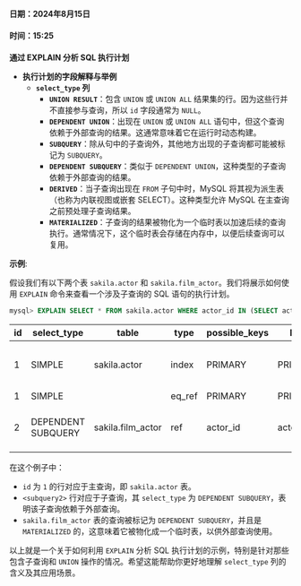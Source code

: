 #### 日期：2024年8月15日
#### 时间：15:25

**通过 EXPLAIN 分析 SQL 执行计划**

- **执行计划的字段解释与举例**
  - **`select_type` 列**
    - **`UNION RESULT`**：包含 `UNION` 或 `UNION ALL` 结果集的行。因为这些行并不直接参与查询，所以 `id` 字段通常为 `NULL`。
    - **`DEPENDENT UNION`**：出现在 `UNION` 或 `UNION ALL` 语句中，但这个查询依赖于外部查询的结果。这通常意味着它在运行时动态构建。
    - **`SUBQUERY`**：除从句中的子查询外，其他地方出现的子查询都可能被标记为 `SUBQUERY`。
    - **`DEPENDENT SUBQUERY`**：类似于 `DEPENDENT UNION`，这种类型的子查询依赖于外部查询的结果。
    - **`DERIVED`**：当子查询出现在 `FROM` 子句中时，MySQL 将其视为派生表（也称为内联视图或嵌套 SELECT）。这种类型允许 MySQL 在主查询之前预处理子查询结果。
    - **`MATERIALIZED`**：子查询的结果被物化为一个临时表以加速后续的查询执行。通常情况下，这个临时表会存储在内存中，以便后续查询可以复用。

**示例**:

假设我们有以下两个表 `sakila.actor` 和 `sakila.film_actor`。我们将展示如何使用 `EXPLAIN` 命令来查看一个涉及子查询的 SQL 语句的执行计划。

```sql
mysql> EXPLAIN SELECT * FROM sakila.actor WHERE actor_id IN (SELECT actor_id FROM sakila.film_actor WHERE film_id = 1);
```


| id | select_type      | table           | type   | possible_keys | key     | key_len | ref   | rows | Extra                                        |
|----|------------------|-----------------|--------|---------------|---------|---------|-------|------|----------------------------------------------|
|  1 | SIMPLE           | sakila.actor    | index  | PRIMARY       | PRIMARY | 4       | NULL  | 200  | Using where; Using index                     |
|  1 | SIMPLE           | <subquery2>     | eq_ref | PRIMARY       | PRIMARY | 4       | func  |    1 |                                              |
|  2 | DEPENDENT SUBQUERY | sakila.film_actor | ref    | actor_id      | actor_id| 4       | const |    1 | Using where; Not exists                       |


在这个例子中：

- `id` 为 `1` 的行对应于主查询，即 `sakila.actor` 表。
- `<subquery2>` 行对应于子查询，其 `select_type` 为 `DEPENDENT SUBQUERY`，表明该子查询依赖于外部查询。
- `sakila.film_actor` 表的查询被标记为 `DEPENDENT SUBQUERY`，并且是 `MATERIALIZED` 的，这意味着它被物化成一个临时表，以供外部查询使用。

以上就是一个关于如何利用 `EXPLAIN` 分析 SQL 执行计划的示例，特别是针对那些包含子查询和 `UNION` 操作的情况。希望这能帮助你更好地理解 `select_type` 列的含义及其应用场景。